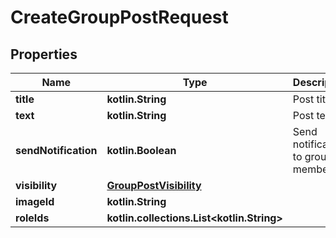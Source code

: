
# CreateGroupPostRequest

## Properties
Name | Type | Description | Notes
------------ | ------------- | ------------- | -------------
**title** | **kotlin.String** | Post title | 
**text** | **kotlin.String** | Post text | 
**sendNotification** | **kotlin.Boolean** | Send notification to group members. | 
**visibility** | [**GroupPostVisibility**](GroupPostVisibility.md) |  | 
**imageId** | **kotlin.String** |  |  [optional]
**roleIds** | **kotlin.collections.List&lt;kotlin.String&gt;** |   |  [optional]



